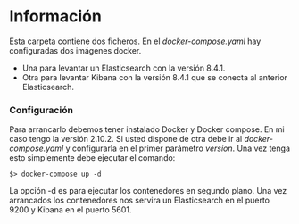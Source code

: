 # Información
Esta carpeta contiene dos ficheros. En el *docker-compose.yaml* hay configuradas dos imágenes docker.
- Una para levantar un Elasticsearch con la versión 8.4.1.
- Otra para levantar Kibana con la versión 8.4.1 que se conecta al anterior Elasticsearch.

### Configuración
Para arrancarlo debemos tener instalado Docker y Docker compose. En mi caso tengo la versión 2.10.2. Si usted dispone de otra debe ir al *docker-compose.yaml* y configurarla en el primer parámetro *version*. Una vez tenga esto simplemente debe ejecutar el comando:  

```shell
$> docker-compose up -d
```

La opción -d es para ejecutar los contenedores en segundo plano.
Una vez arrancados los contenedores nos servira un Elasticsearch en el puerto 9200 y Kibana en el puerto 5601.